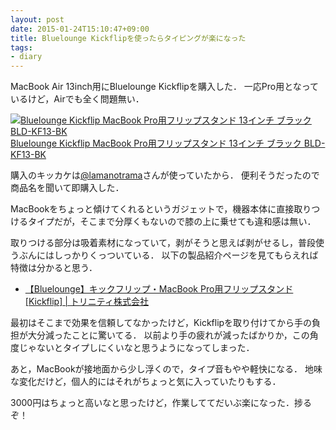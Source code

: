 ```yaml
---
layout: post
date: 2015-01-24T15:10:47+09:00
title: Bluelounge Kickflipを使ったらタイピングが楽になった
tags:
- diary
---
```

MacBook Air 13inch用にBluelounge Kickflipを購入した．
一応Pro用となっているけど，Airでも全く問題無い．

[![Bluelounge Kickflip MacBook Pro用フリップスタンド 13インチ ブラック BLD-KF13-BK](http://ecx.images-amazon.com/images/I/41juBouIHRL.jpg)](http://www.amazon.co.jp/exec/obidos/ASIN/B00LGLAFES/hifumiass-22/ref=nosim/)  
[Bluelounge Kickflip MacBook Pro用フリップスタンド 13インチ ブラック BLD-KF13-BK](http://www.amazon.co.jp/exec/obidos/ASIN/B00LGLAFES/hifumiass-22/ref=nosim/)

購入のキッカケは[@lamanotrama](https://twitter.com/lamanotrama)さんが使っていたから．
便利そうだったので商品名を聞いて即購入した．

MacBookをちょっと傾けてくれるというガジェットで，機器本体に直接取りつけるタイプだが，そこまで分厚くもないので膝の上に乗せても違和感は無い．

取りつける部分は吸着素材になっていて，剥がそうと思えば剥がせるし，普段使うぶんにはしっかりくっついている．
以下の製品紹介ページを見てもらえれば特徴は分かると思う．

- [【Bluelounge】キックフリップ・MacBook Pro用フリップスタンド [Kickflip] | トリニティ株式会社](http://trinity.jp/products/bluelounge/kickflip/)

最初はそこまで効果を信頼してなかったけど，Kickflipを取り付けてから手の負担が大分減ったことに驚いてる．
以前より手の疲れが減ったばかりか，この角度じゃないとタイプしにくいなと思うようになってしまった．

あと，MacBookが接地面から少し浮くので，タイプ音もやや軽快になる．
地味な変化だけど，個人的にはそれがちょっと気に入っていたりもする．

3000円はちょっと高いなと思ったけど，作業しててだいぶ楽になった．捗るぞ！
